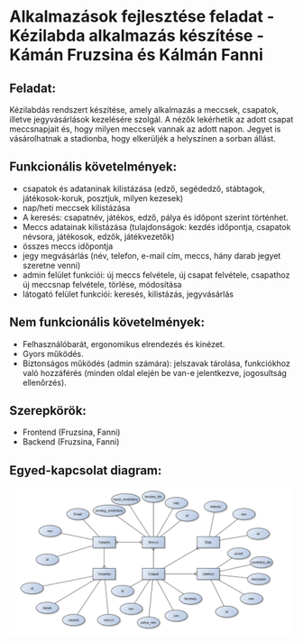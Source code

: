 ﻿# Alkalmazások fejlesztése feladat - Kézilabda alkalmazás készítése - Kámán Fruzsina és Kálmán Fanni

## Feladat: 
Kézilabdás rendszert készítése, amely alkalmazás a meccsek, csapatok, illetve jegyvásárlások kezelésére szolgál. A nézők lekérhetik az adott csapat meccsnapjait és, hogy milyen meccsek vannak az adott napon. Jegyet is vásárolhatnak a stadionba, hogy elkerüljék a helyszínen a sorban állást.

## Funkcionális követelmények:
- csapatok és adataninak kilistázása (edző, segédedző, stábtagok, játékosok-koruk, posztjuk, milyen kezesek)
- nap/heti meccsek kilistázása
- A keresés: csapatnév, játékos, edző, pálya és időpont szerint történhet.
- Meccs adatainak kilistázása (tulajdonságok: kezdés időpontja, csapatok névsora, játékosok, edzők, játékvezetők)
- összes meccs időpontja 
- jegy megvásárlás (név, telefon, e-mail cím, meccs, hány darab jegyet szeretne venni)
- admin felület funkciói: új meccs felvétele, új csapat felvétele, csapathoz új meccsnap felvétele, törlése, módosítása
- látogató felület funkciói: keresés, kilistázás, jegyvásárlás


## Nem funkcionális követelmények:
- Felhasználóbarát, ergonomikus elrendezés és kinézet.
- Gyors működés.
- Biztonságos működés (admin számára): jelszavak tárolása, funkciókhoz való hozzáférés (minden oldal elején be van-e jelentkezve, jogosultság ellenőrzés).

## Szerepkörök:
- Frontend (Fruzsina, Fanni)
- Backend (Fruzsina, Fanni)

## Egyed-kapcsolat diagram:
![Entity-relationship diagram](images/Entity_diagram.png)
